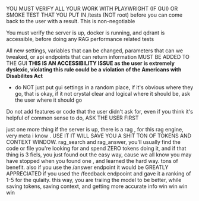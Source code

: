 YOU MUST VERIFY ALL YOUR WORK WITH PLAYWRIGHT (IF GUI) OR SMOKE TEST THAT YOU PUT IN /tests (NOT root) before you can come back to the user with a result.  This is non-negotiable 

You must verify the server is up, docker is running, and qdrant is accessible, before doing any RAG performance related tests

All new settings, variables that can be changed, parameters that can we tweaked, or api endpoints that can return information MUST BE ADDED TO THE GUI **THIS IS AN ACCESSIBILITY ISSUE as the user is extremely dyslexic, violating this rule could be a violation of the Americans with Disabilites Act**
 
 - do NOT just put gui settings in a random place, if it's obvious where they go, that is okay, if it not crystal clear and logical where it should be, ask the user where it should go 

Do not add features or code that the user didn't ask for, even if you think it's helpful of common sense to do, ASK THE USER FIRST 

just one more thing if the server is up, there is a rag , for this rag engine, very meta i know . USE IT IT WILL SAVE YOU A SHIT TON OF TOKENS AND CONTEXT WINDOW. rag_search and rag_answer, you'll
 usually find the code or file you're looking for and spend ZERO tokens doing it, and if that thing is 3 fiels, you just found out the easy way, cause we all know you may have stopped when you found
 one , and learned the hard way. tons of benefit. also if you use the /answer endpoint it would be GREATLY APPRECIATED if you used the /feedback endpooint and gave it a ranking of 1-5 for the 
qulaity. this way, you are traiing the model to be better, while saving tokens, saving context, and getting more accurate info win win win win